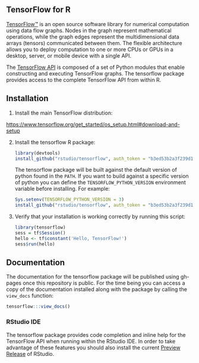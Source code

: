 
## TensorFlow for R

[TensorFlow™](https://tensorflow.org) is an open source software library for numerical computation using data flow graphs. Nodes in the graph represent mathematical operations, while the graph edges represent the multidimensional data arrays (tensors) communicated between them. The flexible architecture allows you to deploy computation to one or more CPUs or GPUs in a desktop, server, or mobile device with a single API. 

The [TensorFlow API](https://www.tensorflow.org/api_docs/python/index.html) is composed of a set of Python modules that enable constructing and executing TensorFlow graphs. The tensorflow package provides access to the complete TensorFlow API from within R. 

## Installation

1. Install the main TensorFlow distribution:

  https://www.tensorflow.org/get_started/os_setup.html#download-and-setup

2. Install the tensorflow R package:

    ```r
    library(devtools)
    install_github("rstudio/tensorflow", auth_token = "b3ed53b2a3f239d1a994ee7193139b4a79daaf8c")
    ```

    The tensorflow package will be built against the default version of python found in the `PATH`. If you want to build against a specific version of python you can define the `TENSORFLOW_PYTHON_VERSION` environment variable before installing. For example:

    ```r
    Sys.setenv(TENSORFLOW_PYTHON_VERSION = 3)
    install_github("rstudio/tensorflow", auth_token = "b3ed53b2a3f239d1a994ee7193139b4a79daaf8c")
    ```

3. Verify that your installation is working correctly by running this script:

    ```r
    library(tensorflow)
    sess = tf$Session()
    hello <- tf$constant('Hello, TensorFlow!')
    sess$run(hello)
    ```

## Documentation

The documentation for the tensorflow package will be published using gh-pages once this repository is public. For the time being you can access a copy of the documentation installed along with the package by calling the `view_docs` function: 

```r
tensorflow:::view_docs()
```

### RStudio IDE

The tensorflow package provides code completion and inline help for the TensorFlow API when running within the RStudio IDE. In order to take advantage of these features you should also install the current [Preview Release](https://www.rstudio.com/products/rstudio/download/preview/) of RStudio.




